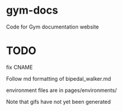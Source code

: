 # gym-docs
Code for Gym documentation website

# TODO 
fix CNAME

Follow md formatting of bipedal_walker.md

environment files are in pages/environments/

Note that gifs have not yet been generated